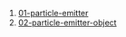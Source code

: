 1. [01-particle-emitter](01-particle-emitter)
2. [02-particle-emitter-object](02-particle-emitter-object)

